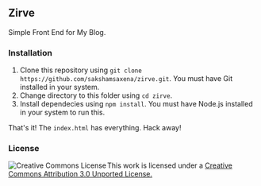 ## Zirve

Simple Front End for My Blog.

### Installation

1. Clone this repository using `git clone https://github.com/sakshamsaxena/zirve.git`. You must have Git installed in your system.
2. Change directory to this folder using `cd zirve`.
3. Install dependecies using `npm install`. You must have Node.js installed in your system to run this.

That's it! The `index.html` has everything. Hack away!

### License
<a rel="license" href="http://creativecommons.org/licenses/by/3.0/"><img alt="Creative Commons License" style="border-width:0;float:left; margin-right:2px" src="https://i.creativecommons.org/l/by/3.0/88x31.png" /></a><p>This work is licensed under a <a rel="license" href="http://creativecommons.org/licenses/by/3.0/">Creative Commons Attribution 3.0 Unported License.</a></p>